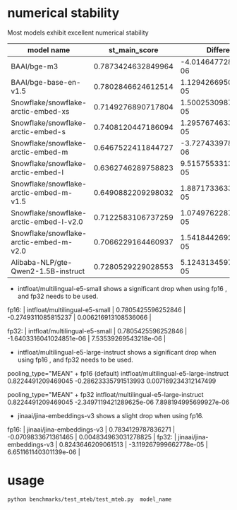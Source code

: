 # numerical stability


Most models exhibit excellent numerical stability

| model name                              | st_main_score      | Difference             | std                    |
|-----------------------------------------|--------------------|------------------------|------------------------| 
| BAAI/bge-m3                             | 0.7873424632849964 | -4.014647728589615e-06 | 1.266416587059263e-05  | 
| BAAI/bge-base-en-v1.5                   | 0.7802846624612514 | 1.1294266950234721e-05 | 6.865350381034025e-06  | 
| Snowflake/snowflake-arctic-embed-xs     | 0.7149276890717804 | 1.5002530987628937e-05 | 5.132361246049283e-06  | 
| Snowflake/snowflake-arctic-embed-s      | 0.7408120447186094 | 1.2957674633273797e-05 | 5.364178900440517e-06  | 
| Snowflake/snowflake-arctic-embed-m      | 0.6467522411844727 | -3.727433978584216e-06 | 8.904071772230203e-06  | 
| Snowflake/snowflake-arctic-embed-l      | 0.6362746289758823 | 9.515755331335196e-05  | 2.023830079795977e-05  | 
| Snowflake/snowflake-arctic-embed-m-v1.5 | 0.6490882209298032 | 1.8871733633019083e-05 | 6.591107037250243e-06  | 
| Snowflake/snowflake-arctic-embed-l-v2.0 | 0.7122583106737259 | 1.074976228776503e-05  | 1.3400689624215418e-05 | 
| Snowflake/snowflake-arctic-embed-m-v2.0 | 0.7066229164460937 | 1.5418442692483048e-05 | 9.792523972420118e-06  | 
| Alibaba-NLP/gte-Qwen2-1.5B-instruct     | 0.7280529229028553 | 5.124313459714536e-05  | 1.6385524234026275e-05 | 

- intfloat/multilingual-e5-small shows a significant drop when using fp16 , and fp32 needs to be used. 

fp16: 
| intfloat/multilingual-e5-small | 0.7805425596252846 | -0.2749311085815237 | 0.006216913108536066 | 

fp32:
| intfloat/multilingual-e5-small | 0.7805425596252846 | -1.6403316041024851e-06 | 7.53539269543218e-06 | 

-  intfloat/multilingual-e5-large-instruct shows a significant drop when using fp16 , and fp32 needs to be used.

pooling_type="MEAN" + fp16 (default)
intfloat/multilingual-e5-large-instruct 0.8224491209469045 -0.28623335791513993 0.007169234312147499

pooling_type="MEAN" + fp32
intfloat/multilingual-e5-large-instruct 0.8224491209469045 -2.3497119421289625e-06 7.898194995699927e-06

- jinaai/jina-embeddings-v3 shows a slight drop when using fp16.

fp16:
| jinaai/jina-embeddings-v3 | 0.7834129787836271 | -0.0709833671361465 | 0.004834963031278825 | 
fp32:
| jinaai/jina-embeddings-v3 | 0.8243646209061513 | -3.119267999662778e-05 | 6.651161140301139e-06 |


# usage

```commandline
python benchmarks/test_mteb/test_mteb.py  model_name
```